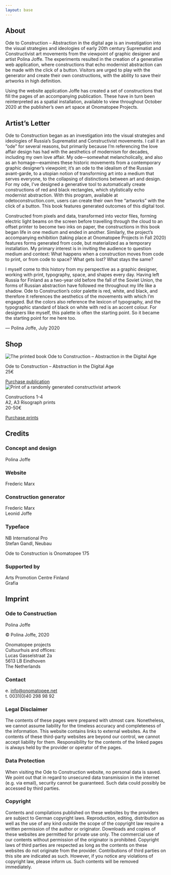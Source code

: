 ```yaml
---
layout: base
---
```


## About

Ode to Construction – Abstraction in the digital age is an investigation into the visual strategies and ideologies of early 20th century Suprematist and Constructivist art movements from the viewpoint of graphic designer and artist Polina Joffe. The experiments resulted in the creation of a generative web application, where constructions that echo modernist abstraction can be made with the click of a button. Visitors are urged to play with the generator and create their own constructions, with the ability to save their artworks in high definition.

Using the website application Joffe has created a set of constructions that fill the pages of an accompanying publication. These have in turn been reinterpreted as a spatial installation, available to view throughout October 2020 at the publisher’s own art space at Onomatopee Projects.

<div class="hr"></div>

## Artist’s Letter

Ode to Construction began as an investigation into the visual strategies and ideologies of Russia’s Suprematist and Constructivist movements. I call it an “ode” for several reasons, but primarily because I’m referencing the love affair design has had with the aesthetics of modernism for decades, including my own love affair. My ode—somewhat melancholically, and also as an homage—examines these historic movements from a contemporary graphic designer’s viewpoint; it’s an ode to the idealism of the Russian avant-garde, to a utopian notion of transforming art into a medium that serves everyone, to the collapsing of distinctions between art and design. For my ode, I’ve designed a generative tool to automatically create constructions of red and black rectangles, which stylistically echo modernist abstraction. With this program, available at odetoconstruction.com, users can create their own free “artworks” with the click of a button. This book features generated outcomes of this digital tool.

Constructed from pixels and data, transformed into vector files, forming electric light beams on the screen before travelling through the cloud to an offset printer to become two inks on paper, the constructions in this book began life in one medium and ended in another. Similarly, the project’s accompanying exhibition (taking place at Onomatopee Projects in Fall 2020) features forms generated from code, but materialized as a temporary installation. My primary interest is in inviting the audience to question medium and context: What happens when a construction moves from code to print, or from code to space? What gets lost? What stays the same?

I myself come to this history from my perspective as a graphic designer, working with print, typography, space, and shapes every day. Having left Russia for Finland as a two-year old before the fall of the Soviet Union, the forms of Russian abstraction have followed me throughout my life like a shadow. Ode to Construction’s color palette is red, white, and black, and therefore it references the aesthetics of the movements with which I’m engaged. But the colors also reference the lexicon of typography, and the typographic standard of black on white with red is an accent colour. For designers like myself, this palette is often the starting point. So it became the starting point for me here too.

— Polina Joffe, July 2020

<div class="hr"></div>

## Shop

<div class="shop-grid">
  <div>
  <img alt="The printed book Ode to Construction – Abstraction in the Digital Age" src="/images/Web_images_Book_01.jpg">

  Ode to Construction – Abstraction&nbsp;in the Digital&nbsp;Age<br>
  25€

  <div><a href="https://www.onomatopee.net/exhibition/ode-to-construction/#publication_13912" class="button">Purchase publication</a></div>
  </div>
  <div>
  <img alt="Print of a randomly generated constructivist artwork" src="/images/Web_images_Poster_03.jpg">

  Constructions 1-4<br>
  A2, A3 Risograph prints<br>
  20-50€

  <div><a href="#" class="button">Purchase prints</a></div>
  </div>
</div>

<div class="hr"></div>

## Credits

### Concept and design
Polina Joffe

### Website
Frederic Marx

### Construction generator
Frederic Marx<br>Leonid Joffe

### Typeface
NB International Pro<br>Stefan Gandl, Neubau

Ode to Construction is Onomatopee 175

### Supported by
Arts Promotion Centre Finland<br>Grafia

<div class="hr next-small"></div>

## Imprint

### Ode to Construction

Polina Joffe

© Polina Joffe, 2020

Onomatopee projects<br>
Cultuurhuis and offices:<br>
Lucas Gasselstraat 2a<br>
5613 LB Eindhoven<br>
The Netherlands

### Contact

e. info@onomatopee.net<br>
t. 0031(0)40 298 98 92

### Legal Disclaimer

The contents of these pages were prepared with utmost care. Nonetheless, we cannot assume liability for the timeless accuracy and completeness of the information. This website contains links to external websites. As the contents of these third-party websites are beyond our control, we cannot accept liability for them. Responsibility for the contents of the linked pages is always held by the provider or operator of the pages.

### Data Protection

When visiting the Ode to Construction website, no personal data is saved. We point out that in regard to unsecured data transmission in the internet (e.g. via email), security cannot be guaranteed. Such data could possibly be accessed by third parties.

### Copyright

Contents and compilations published on these websites by the providers are subject to German copyright laws. Reproduction, editing, distribution as well as the use of any kind outside the scope of the copyright law require a written permission of the author or originator. Downloads and copies of these websites are permitted for private use only. The commercial use of our contents without permission of the originator is prohibited. Copyright laws of third parties are respected as long as the contents on these websites do not originate from the provider. Contributions of third parties on this site are indicated as such. However, if you notice any violations of copyright law, please inform us. Such contents will be removed immediately.
